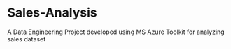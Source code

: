 # Sales-Analysis

A Data Engineering Project developed using MS Azure Toolkit for analyzing sales dataset
